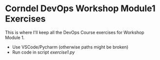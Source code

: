 # Corndel DevOps Workshop Module1 Exercises

This is where I'll keep all the DevOps Course exercises for Workshop Module 1.

* Use VSCode/Pycharm (otherwise paths might be broken)
* Run code in script *exercise1.py*
